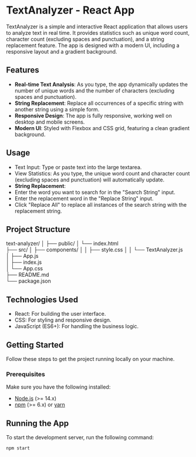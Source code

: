 # TextAnalyzer - React App

TextAnalyzer is a simple and interactive React application that allows users to analyze text in real time. It provides statistics such as unique word count, character count (excluding spaces and punctuation), and a string replacement feature. The app is designed with a modern UI, including a responsive layout and a gradient background.

## Features

- **Real-time Text Analysis**: As you type, the app dynamically updates the number of unique words and the number of characters (excluding spaces and punctuation).
- **String Replacement**: Replace all occurrences of a specific string with another string using a simple form.
- **Responsive Design**: The app is fully responsive, working well on desktop and mobile screens.
- **Modern UI**: Styled with Flexbox and CSS grid, featuring a clean gradient background.

## Usage
- Text Input: Type or paste text into the large textarea.
- View Statistics: As you type, the unique word count and character count (excluding spaces and punctuation) will automatically update.
- **String Replacement**: 
- Enter the word you want to search for in the "Search String" input.
- Enter the replacement word in the "Replace String" input.
- Click "Replace All" to replace all instances of the search string with the replacement string.

## Project Structure

text-analyzer/
│
├── public/
│   └── index.html          
├── src/
│   ├── components/
│   │   ├── style.css
│   │   └── TextAnalyzer.js  
│   ├── App.js              
│   ├── index.js            
│   └── App.css             
├── README.md               
└── package.json            

## Technologies Used
- React: For building the user interface.
- CSS: For styling and responsive design.
- JavaScript (ES6+): For handling the business logic.

## Getting Started

Follow these steps to get the project running locally on your machine.

### Prerequisites

Make sure you have the following installed:

- [Node.js](https://nodejs.org/) (>= 14.x)
- [npm](https://www.npmjs.com/) (>= 6.x) or [yarn](https://yarnpkg.com/)

## Running the App
To start the development server, run the following command:
``` bash 
npm start



